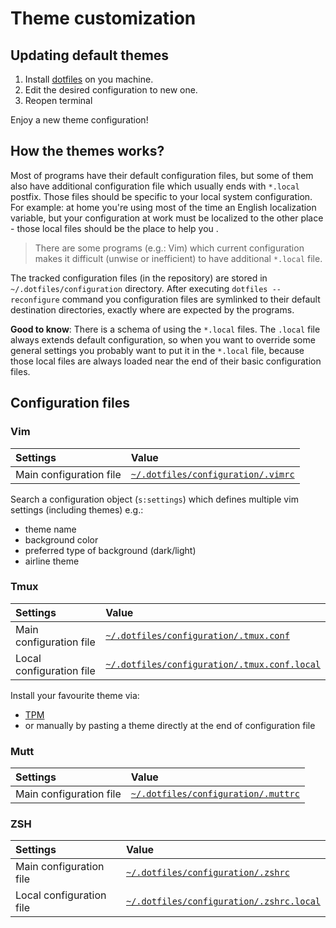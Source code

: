 # Theme customization

## Updating default themes

1.  Install [dotfiles][egel-dotfiles] on you machine.
1.  Edit the desired configuration to new one.
1.  Reopen terminal

Enjoy a new theme configuration!

## How the themes works?

Most of programs have their default configuration files, but some of them also have additional configuration file which usually ends with `*.local` postfix. Those files should be specific to your local system configuration. For example: at home you're using most of the time an English localization variable, but your configuration at work must be localized to the other place - those local files should be the place to help you .

> There are some programs (e.g.: Vim) which current configuration makes it difficult (unwise or inefficient) to have additional `*.local` file.

The tracked configuration files (in the repository) are stored in `~/.dotfiles/configuration` directory. After executing `dotfiles --reconfigure` command you configuration files are symlinked to their default destination directories, exactly where are expected by the programs.

**Good to know**: There is a schema of using the `*.local` files. The `.local` file always extends default configuration, so when you want to override some general settings you probably want to put it in the `*.local` file, because those local files are always loaded near the end of their basic configuration files.

## Configuration files

### Vim

| Settings                | Value                                                            |
| :---------------------- | :--------------------------------------------------------------- |
| Main configuration file | [`~/.dotfiles/configuration/.vimrc`](../../configuration/.vimrc) |

Search a configuration object (`s:settings`) which defines multiple vim settings (including themes) e.g.:

-   theme name
-   background color
-   preferred type of background (dark/light)
-   airline theme

### Tmux

| Settings                 | Value                                                                                |
| :----------------------- | :----------------------------------------------------------------------------------- |
| Main configuration file  | [`~/.dotfiles/configuration/.tmux.conf`](../../configuration/.tmux.conf)             |
| Local configuration file | [`~/.dotfiles/configuration/.tmux.conf.local`](../../configuration/.tmux.conf.local) |

Install your favourite theme via:

-   [TPM](https://github.com/tmux-plugins/tpm)
-   or manually by pasting a theme directly at the end of configuration file

### Mutt

| Settings                | Value                                                              |
| :---------------------- | :----------------------------------------------------------------- |
| Main configuration file | [`~/.dotfiles/configuration/.muttrc`](../../configuration/.muttrc) |

### ZSH

| Settings                 | Value                                                                        |
| :----------------------- | :--------------------------------------------------------------------------- |
| Main configuration file  | [`~/.dotfiles/configuration/.zshrc`](../../configuration/.zshrc)             |
| Local configuration file | [`~/.dotfiles/configuration/.zshrc.local`](../../configuration/.zshrc.local) |

[egel-dotfiles]: https://github.com/egel/dotfiles
